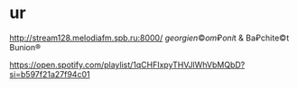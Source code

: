# ur
http://stream128.melodiafm.spb.ru:8000/
$georgien ©om₽oni$t & Ba₽chite©t Bunion®

https://open.spotify.com/playlist/1qCHFIxpyTHVJlWhVbMQbD?si=b597f21a27f94c01
